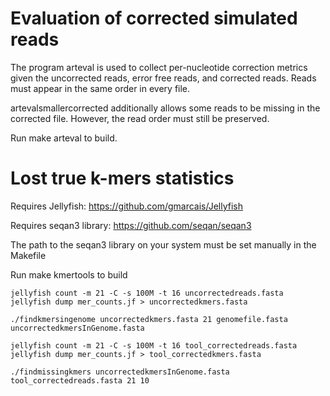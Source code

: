 # Evaluation of corrected simulated reads

The program arteval is used to collect per-nucleotide correction metrics given 
the uncorrected reads, error free reads, and corrected reads. Reads must appear in the same order in every file.

artevalsmallercorrected additionally allows some reads to be missing in the corrected file. However, the read order must 
still be preserved.

Run make arteval to build.

# Lost true k-mers statistics

Requires Jellyfish: https://github.com/gmarcais/Jellyfish

Requires seqan3 library: https://github.com/seqan/seqan3

The path to the seqan3 library on your system must be set manually in the Makefile

Run make kmertools to build

``` 
jellyfish count -m 21 -C -s 100M -t 16 uncorrectedreads.fasta
jellyfish dump mer_counts.jf > uncorrectedkmers.fasta

./findkmersingenome uncorrectedkmers.fasta 21 genomefile.fasta uncorrectedkmersInGenome.fasta

jellyfish count -m 21 -C -s 100M -t 16 tool_correctedreads.fasta
jellyfish dump mer_counts.jf > tool_correctedkmers.fasta

./findmissingkmers uncorrectedkmersInGenome.fasta tool_correctedreads.fasta 21 10
```
